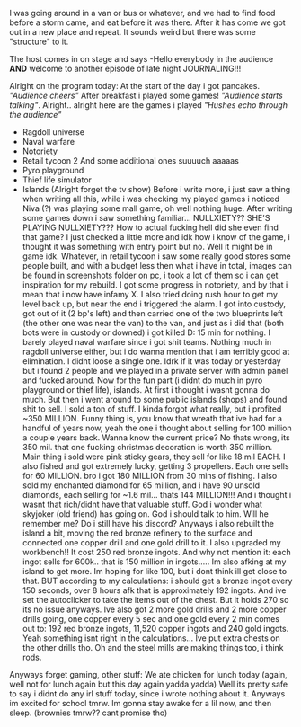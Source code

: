 I was going around in a van or bus or whatever, and we had to find food before a storm came, and eat before it was there. After it has come we got out in a new place and repeat. It sounds weird but there was some "structure" to it.

The host comes in on stage and says
-Hello everybody in the audience **AND** welcome to another episode of late night JOURNALING!!!

Alright on the program today:
At the start of the day i got pancakes. *"Audience cheers"* After breakfast i played some games! *"Audience starts talking"*. Alright.. alright here are the games i played *"Hushes echo through the audience"*
- Ragdoll universe
- Naval warfare
- Notoriety
- Retail tycoon 2
And some additional ones suuuuch aaaaas
- Pyro playground
- Thief life simulator
- Islands
(Alright forget the tv show)
Before i write more, i just saw a thing when writing all this, while i was checking my played games i noticed Niva (?) was playing some mall game, oh well nothing huge. After writing some games down i saw something familiar... NULLXIETY?? SHE'S PLAYING NULLXIETY??? How to actual fucking hell did she even find that game? I just checked a little more and idk how i know of the game, i thought it was something with entry point but no. Well it might be in game idk.
Whatever, in retail tycoon i saw some really good stores some people built, and with a budget less then what i have in total, images can be found in screenshots folder on pc, i took a lot of them so i can get inspiration for my rebuild.
I got some progress in notoriety, and by that i mean that i now have infamy X. I also tried doing rush hour to get my level back up, but near the end i triggered the alarm. I got into custody, got out of it (2 bp's left) and then carried one of the two blueprints left (the other one was near the van) to the van, and just as i did that (both bots were in custody or downed) i got killed D: 15 min for nothing.
I barely played naval warfare since i got shit teams.
Nothing much in ragdoll universe either, but i do wanna mention that i am terribly good at elimination. I didnt loose a single one. Idrk if it was today or yesterday but i found 2 people and we played in a private server with admin panel and fucked around.
Now for the fun part (i didnt do much in pyro playground or thief life), islands. At first i thought i wasnt gonna do much. But then i went around to some public islands (shops) and found shit to sell. I sold a ton of stuff. I kinda forgot what really, but i profited ~350 MILLION. Funny thing is, you know that wreath that ive had for a handful of years now, yeah the one i thought about selling for 100 million a couple years back. Wanna know the current price? No thats wrong, its 350 mil. that one fucking christmas decoration is worth 350 million.
Main thing i sold were pink sticky gears, they sell for like 18 mil EACH. I also fished and got extremely lucky, getting 3 propellers. Each one sells for 60 MILLION. bro i got 180 MILLION from 30 mins of fishing. I also sold my enchanted diamond for 65 million, and i have 90 unsold diamonds, each selling for ~1.6 mil... thats 144 MILLION!!! And i thought i wasnt that rich/didnt have that valuable stuff. God i wonder what skyjoker (old friend) has going on. God i should talk to him. Will he remember me? Do i still have his discord?
Anyways i also rebuilt the island a bit, moving the red bronze refinery to the surface and connected one copper drill and one gold drill to it. I also upgraded my workbench!! It cost 250 red bronze ingots. And why not mention it: each ingot sells for 600k.. that is 150 million in ingots..... Im also afking at my island to get more. Im hoping for like 100, but i dont think ill get close to that. BUT according to my calculations: i should get a bronze ingot every 150 seconds, over 8 hours afk that is approximately 192 ingots. And ive set the autoclicker to take the items out of the chest. But it holds 270 so its no issue anyways. Ive also got 2 more gold drills and 2 more copper drills going, one copper every 5 sec and one gold every 2 min comes out to: 192 red bronze ingots, 11,520 copper ingots and 240 gold ingots. Yeah something isnt right in the calculations... Ive put extra chests on the other drills tho. Oh and the steel mills are making things too, i think rods.

Anyways forget gaming, other stuff:
We ate chicken for lunch today (again, well not for lunch again but this day again yadda yadda)
Well its pretty safe to say i didnt do any irl stuff today, since i wrote nothing about it. Anyways im excited for school tmrw. Im gonna stay awake for a lil now, and then sleep. (brownies tmrw?? cant promise tho)